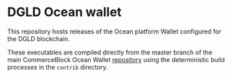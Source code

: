 # DGLD Ocean wallet

This repository hosts releases of the Ocean platform Wallet configured for the DGLD blockchain. 

These executables are compiled directly from the master branch of the main CommerceBlock Ocean Wallet [repository](https://github.com/commerceblock/cb-client-wallet) using the deterministic build processes in the `contrib` directory. 
